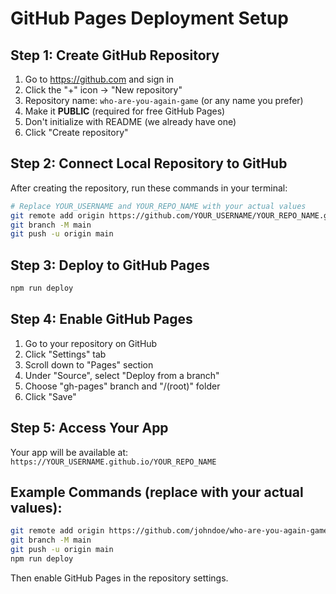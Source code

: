 # GitHub Pages Deployment Setup

## Step 1: Create GitHub Repository
1. Go to https://github.com and sign in
2. Click the "+" icon → "New repository"
3. Repository name: `who-are-you-again-game` (or any name you prefer)
4. Make it **PUBLIC** (required for free GitHub Pages)
5. Don't initialize with README (we already have one)
6. Click "Create repository"

## Step 2: Connect Local Repository to GitHub
After creating the repository, run these commands in your terminal:

```bash
# Replace YOUR_USERNAME and YOUR_REPO_NAME with your actual values
git remote add origin https://github.com/YOUR_USERNAME/YOUR_REPO_NAME.git
git branch -M main
git push -u origin main
```

## Step 3: Deploy to GitHub Pages
```bash
npm run deploy
```

## Step 4: Enable GitHub Pages
1. Go to your repository on GitHub
2. Click "Settings" tab
3. Scroll down to "Pages" section
4. Under "Source", select "Deploy from a branch"
5. Choose "gh-pages" branch and "/(root)" folder
6. Click "Save"

## Step 5: Access Your App
Your app will be available at: `https://YOUR_USERNAME.github.io/YOUR_REPO_NAME`

## Example Commands (replace with your actual values):
```bash
git remote add origin https://github.com/johndoe/who-are-you-again-game.git
git branch -M main
git push -u origin main
npm run deploy
```

Then enable GitHub Pages in the repository settings. 